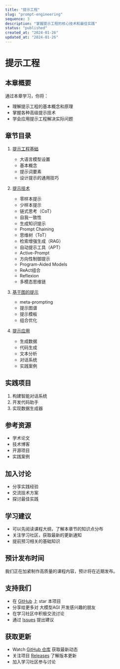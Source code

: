 ```yaml
---
title: "提示工程"
slug: "prompt-engineering"
sequence: 3
description: "掌握提示工程的核心技术和最佳实践"
status: "published"
created_at: "2024-01-26"
updated_at: "2024-01-26"
---
```


# 提示工程

## 本章概要

通过本章学习，你将：
- 理解提示工程的基本概念和原理
- 掌握各种高级提示技术
- 学会应用提示工程解决实际问题

## 章节目录

1. [提示工程基础](./basics.md)
   - 大语言模型设置
   - 基本概念
   - 提示词要素
   - 设计提示的通用技巧

2. [提示技术](./techniques.md)
   - 零样本提示
   - 少样本提示
   - 链式思考（CoT）
   - 自我一致性
   - 生成知识提示
   - Prompt Chaining
   - 思维树（ToT）
   - 检索增强生成（RAG）
   - 自动提示工具（APT）
   - Active-Prompt
   - 方向性制御提示
   - Program-Aided Models
   - ReAct组合
   - Reflexion
   - 多模态思维链

3. [基于图的提示](./graph-based.md)
   - meta-prompting
   - 提示图谱
   - 提示模板
   - 组合优化

4. [提示应用](./applications.md)
   - 生成数据
   - 代码生成
   - 文本分析
   - 对话系统
   - 实践案例

## 实践项目
1. 构建智能对话系统
2. 开发代码助手
3. 实现数据生成器

## 参考资源
- 学术论文
- 技术博客
- 开源项目
- 实践案例

## 加入讨论
- 分享实践经验
- 交流技术方案
- 探讨最佳实践

## 学习建议
- 可以先阅读课程大纲，了解本章节的知识点分布
- 关注学习社区，获取最新的更新通知
- 提前预习相关的基础知识

## 预计发布时间
我们正在加紧制作高质量的课程内容，预计将在近期发布。

## 支持我们
- 在 [GitHub](https://github.com/learnagi/learnagi-course) 上 star 本项目
- 分享给更多对 大模型AGI 开发感兴趣的朋友
- 在学习社区中积极交流讨论
- 通过 [Issues](https://github.com/learnagi/learnagi-course/issues) 提出建议

## 获取更新
- Watch [GitHub 仓库](https://github.com/learnagi/learnagi-course) 获取最新动态
- 关注项目 [Releases](https://github.com/learnagi/learnagi-course/releases) 了解版本更新
- 加入学习社区参与讨论
